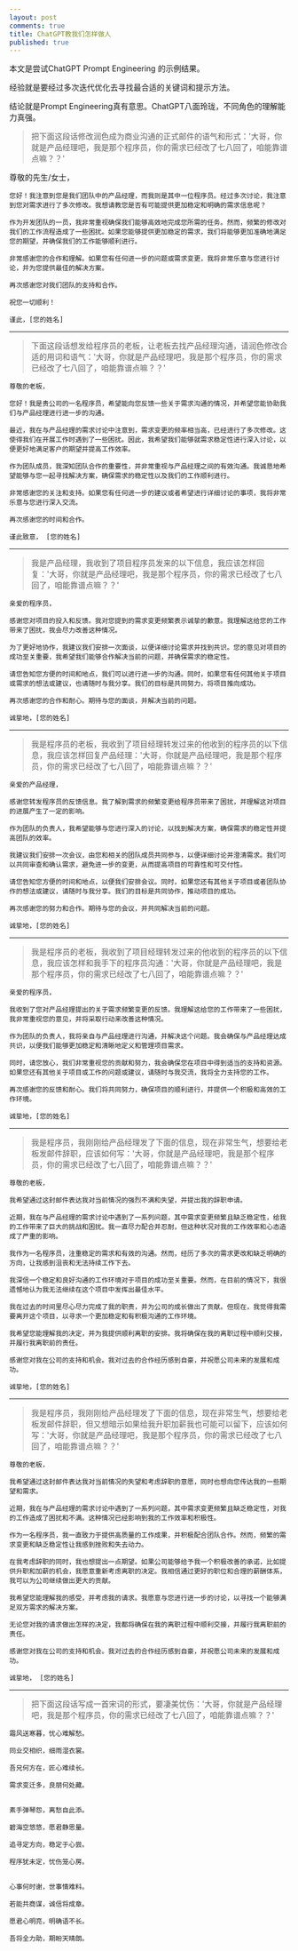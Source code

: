 ```yaml
---
layout: post
comments: true
title: ChatGPT教我们怎样做人
published: true
---
```



本文是尝试ChatGPT Prompt Engineering 的示例结果。

经验就是要经过多次迭代优化去寻找最合适的关键词和提示方法。

结论就是Prompt Engineering真有意思。ChatGPT八面玲珑，不同角色的理解能力真强。


> 把下面这段话修改润色成为商业沟通的正式邮件的语气和形式：'大哥，你就是产品经理吧，我是那个程序员，你的需求已经改了七八回了，咱能靠谱点嘛？？'

尊敬的先生/女士，

	您好！我注意到您是我们团队中的产品经理，而我则是其中一位程序员。经过多次讨论，我注意到您对需求进行了多次修改。我想请教您是否有可能提供更加稳定和明确的需求信息呢？

	作为开发团队的一员，我非常重视确保我们能够高效地完成您所需的任务。然而，频繁的修改对我们的工作流程造成了一些困扰。如果您能够提供更加稳定的需求，我们将能够更加准确地满足您的期望，并确保我们的工作能够顺利进行。

	非常感谢您的合作和理解。如果您有任何进一步的问题或需求变更，我将非常乐意与您进行讨论，并为您提供最佳的解决方案。

	再次感谢您对我们团队的支持和合作。

	祝您一切顺利！

	谨此，[您的姓名]

***


> 下面这段话想发给程序员的老板，让老板去找产品经理沟通，请润色修改合适的用词和语气：'大哥，你就是产品经理吧，我是那个程序员，你的需求已经改了七八回了，咱能靠谱点嘛？？'

	尊敬的老板，
	
	您好！我是贵公司的一名程序员，希望能向您反馈一些关于需求沟通的情况，并希望您能协助我们与产品经理进行进一步的沟通。
	
	最近，我在与产品经理的需求讨论中注意到，需求变更的频率相当高，已经进行了多次修改。这使得我们在开展工作时遇到了一些困扰。因此，我希望我们能够就需求稳定性进行深入讨论，以便更好地满足客户的期望并提高工作效率。
	
	作为团队成员，我深知团队合作的重要性，并非常重视与产品经理之间的有效沟通。我诚恳地希望能够与您一起寻找解决方案，确保需求的稳定性以及我们的工作顺利进行。
	
	非常感谢您的关注和支持。如果您有任何进一步的建议或者希望进行详细讨论的事项，我将非常乐意与您进行深入交流。
	
	再次感谢您的时间和合作。
	
	谨此致意， [您的姓名]

***



> 我是产品经理，我收到了项目程序员发来的以下信息，我应该怎样回复：'大哥，你就是产品经理吧，我是那个程序员，你的需求已经改了七八回了，咱能靠谱点嘛？？'

	亲爱的程序员，
	
	感谢您对项目的投入和反馈。我对您提到的需求变更频繁表示诚挚的歉意。我理解这给您的工作带来了困扰，我会尽力改善这种情况。
	
	为了更好地协作，我建议我们安排一次面谈，以便详细讨论需求并找到共识。您的意见对项目的成功至关重要，我希望我们能够合作解决当前的问题，并确保需求的稳定性。
	
	请您告知您方便的时间和地点，我们可以进行进一步的沟通。同时，如果您有任何其他关于项目或需求的想法或建议，也请随时与我分享。我们的目标是共同努力，将项目推向成功。
	
	再次感谢您的合作和耐心。期待与您的面谈，并解决当前的问题。
	
	诚挚地，[您的姓名]

***



> 我是程序员的老板，我收到了项目经理转发过来的他收到的程序员的以下信息，我应该怎样回复产品经理：'大哥，你就是产品经理吧，我是那个程序员，你的需求已经改了七八回了，咱能靠谱点嘛？？'

	亲爱的产品经理，
	
	感谢您转发程序员的反馈信息。我了解到需求的频繁变更给程序员带来了困扰，并理解这对项目的进展产生了一定的影响。
	
	作为团队的负责人，我希望能够与您进行深入的讨论，以找到解决方案，确保需求的稳定性并提高团队的效率。
	
	我建议我们安排一次会议，由您和相关的团队成员共同参与，以便详细讨论并澄清需求。我们可以共同审查和确认需求，避免进一步的变更，从而提高项目的可靠性和可交付性。
	
	请您告知您方便的时间和地点，以便我们安排会议。同时，如果您还有其他关于项目或者团队协作的想法或建议，请随时与我分享。我们的目标是共同协作，推动项目的成功。
	
	再次感谢您的努力和合作。期待与您的会议，并共同解决当前的问题。
	
	诚挚地，[您的姓名]

***



> 我是程序员的老板，我收到了项目经理转发过来的他收到的程序员的以下信息，我应该怎样和我手下的程序员沟通：'大哥，你就是产品经理吧，我是那个程序员，你的需求已经改了七八回了，咱能靠谱点嘛？？'

	亲爱的程序员，
	
	我收到了您对产品经理提出的关于需求频繁变更的反馈。我理解这给您的工作带来了一些困扰，我非常重视您的意见，并将采取行动来改善这种情况。
	
	作为团队的负责人，我将亲自与产品经理进行沟通，并解决这个问题。我会确保与产品经理达成共识，以便我们能够更加稳定和清晰地定义和管理项目需求。
	
	同时，请您放心，我们非常重视您的贡献和努力，我会确保您在项目中得到适当的支持和资源。如果您还有其他关于项目或工作的问题或建议，请随时与我交流，我将全力支持您的工作。
	
	再次感谢您的反馈和耐心。我们将共同努力，确保项目的顺利进行，并提供一个积极和高效的工作环境。
	
	诚挚地，[您的姓名]

***



> 我是程序员，我刚刚给产品经理发了下面的信息，现在非常生气，想要给老板发邮件辞职，应该如何写：'大哥，你就是产品经理吧，我是那个程序员，你的需求已经改了七八回了，咱能靠谱点嘛？？'

	尊敬的老板，
	
	我希望通过这封邮件表达我对当前情况的强烈不满和失望，并提出我的辞职申请。
	
	近期，我在与产品经理的需求讨论中遇到了一系列问题，其中需求变更频繁且缺乏稳定性，给我的工作带来了巨大的挑战和困扰。我一直尽力配合并忍耐，但这种状况对我的工作效率和心态造成了严重的影响。
	
	我作为一名程序员，注重稳定的需求和有效的沟通。然而，经历了多次的需求更改和缺乏明确的方向，让我感到沮丧和无法持续工作下去。
	
	我深信一个稳定和良好沟通的工作环境对于项目的成功至关重要。然而，在目前的情况下，我很遗憾地认为我无法继续在这个项目中发挥出最佳水平。
	
	我在过去的时间里尽心尽力完成了我的职责，并为公司的成长做出了贡献。但现在，我觉得我需要离开这个项目，以寻求一个更加稳定和有积极沟通的工作环境。
	
	我希望您能理解我的决定，并为我提供顺利离职的安排。我将确保在我的离职过程中顺利交接，并履行我离职前的责任。
	
	感谢您对我在公司的支持和机会。我对过去的合作经历感到自豪，并祝愿公司未来的发展和成功。
	
	诚挚地，[您的姓名]

***



> 我是程序员，我刚刚给产品经理发了下面的信息，现在非常生气，想要给老板发邮件辞职，但又想暗示如果给我升职加薪我也可能可以留下，应该如何写：'大哥，你就是产品经理吧，我是那个程序员，你的需求已经改了七八回了，咱能靠谱点嘛？？'

	尊敬的老板，
	
	我希望通过这封邮件表达我对当前情况的失望和考虑辞职的意愿，同时也想向您传达我的一些期望和需求。
	
	近期，我在与产品经理的需求讨论中遇到了一系列问题，其中需求变更频繁且缺乏稳定性，对我的工作造成了困扰和不满。这种情况已经影响到我的工作效率和积极性。
	
	作为一名程序员，我一直致力于提供高质量的工作成果，并积极配合团队合作。然而，频繁的需求变更和缺乏稳定性让我感到挫败和失去动力。

	在我考虑辞职的同时，我也想提出一点期望。如果公司能够给予我一个积极改善的承诺，比如提供升职和加薪的机会，我愿意重新考虑离职的决定。我相信通过更好的职位和合理的薪酬体系，我可以为公司继续做出更大的贡献。

	我希望您能理解我的感受，并考虑我的请求。我愿意与您进行进一步的讨论，以寻找一个能够满足双方需求的解决方案。

	无论您对我的请求做出怎样的决定，我都将确保在我的离职过程中顺利交接，并履行我离职前的责任。

	感谢您对我在公司的支持和机会。我对过去的合作经历感到自豪，并祝愿公司未来的发展和成功。

	诚挚地， [您的姓名]

***



> 把下面这段话写成一首宋词的形式，要凄美忧伤：'大哥，你就是产品经理吧，我是那个程序员，你的需求已经改了七八回了，咱能靠谱点嘛？？'

	霜风送寒暮，忧心难解愁。

	同业交相织，细雨湿衣裳。

	吾兄何方在，匠心难续长。

	需求变迁多，良朋何处藏。


	素手弹琴怨，离愁自此添。

	碧海空悠悠，愿君静思量。

	追寻定方向，稳定于心尝。

	程序犹未定，忧伤笼心房。


	心事何时谢，世事情难料。

	若能共商谋，诚信将成章。

	愿君心明亮，明确语不长。

	吾将全力助，期盼天晴朗。


